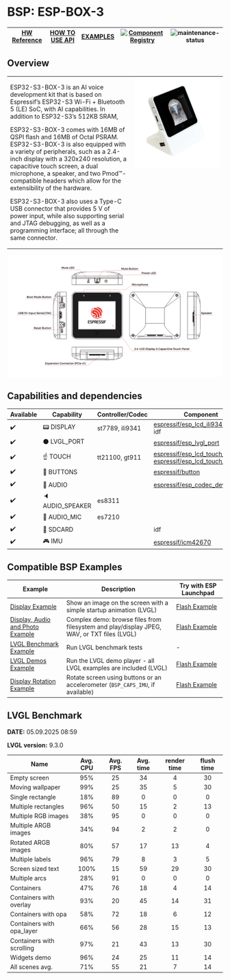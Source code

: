 # BSP: ESP-BOX-3

| [HW Reference](https://github.com/espressif/esp-box/tree/master/hardware) | [HOW TO USE API](API.md) | [EXAMPLES](#compatible-bsp-examples) | [![Component Registry](https://components.espressif.com/components/espressif/esp-box-3/badge.svg)](https://components.espressif.com/components/espressif/esp-box-3) | ![maintenance-status](https://img.shields.io/badge/maintenance-actively--developed-brightgreen.svg) |
| --- | --- | --- | --- | --- |

## Overview

<table>
<tr><td>

ESP32-S3-BOX-3 is an AI voice development kit that is based on Espressif’s ESP32-S3 Wi-Fi + Bluetooth 5 (LE) SoC, with AI capabilities. In addition to ESP32-S3’s 512KB SRAM,

ESP32-S3-BOX-3 comes with 16MB of QSPI flash and 16MB of Octal PSRAM. ESP32-S3-BOX-3 is also equipped with a variety of peripherals, such as a 2.4-inch display with a 320x240 resolution, a capacitive touch screen, a dual microphone, a speaker, and two Pmod™-compatible headers which allow for the extensibility of the hardware.

ESP32-S3-BOX-3 also uses a Type-C USB connector that provides 5 V of power input, while also supporting serial and JTAG debugging, as well as a programming interface; all through the same connector.

</td><td width="200" valign="top">
  <img src="doc/esp-box-3.webp">
</td></tr>
</table>

![image](doc/pic.png)

## Capabilities and dependencies

<div align="center">
<!-- START_DEPENDENCIES -->

|     Available    |       Capability       |Controller/Codec|                                                                                                          Component                                                                                                          |     Version    |
|------------------|------------------------|----------------|-----------------------------------------------------------------------------------------------------------------------------------------------------------------------------------------------------------------------------|----------------|
|:heavy_check_mark:|     :pager: DISPLAY    | st7789, ili9341|                                                          [espressif/esp_lcd_ili9341](https://components.espressif.com/components/espressif/esp_lcd_ili9341)<br/>idf                                                         |^2.0.1<br/>>=5.3|
|:heavy_check_mark:|:black_circle: LVGL_PORT|                |                                                                [espressif/esp_lvgl_port](https://components.espressif.com/components/espressif/esp_lvgl_port)                                                               |       ^2       |
|:heavy_check_mark:|    :point_up: TOUCH    | tt21100, gt911 |[espressif/esp_lcd_touch_gt911](https://components.espressif.com/components/espressif/esp_lcd_touch_gt911)<br/>[espressif/esp_lcd_touch_tt21100](https://components.espressif.com/components/espressif/esp_lcd_touch_tt21100)|    ^1<br/>^1   |
|:heavy_check_mark:| :radio_button: BUTTONS |                |                                                                       [espressif/button](https://components.espressif.com/components/espressif/button)                                                                      |       ^4       |
|:heavy_check_mark:|  :musical_note: AUDIO  |                |                                                                [espressif/esp_codec_dev](https://components.espressif.com/components/espressif/esp_codec_dev)                                                               |     ~1.3.1     |
|:heavy_check_mark:| :speaker: AUDIO_SPEAKER|     es8311     |                                                                                                                                                                                                                             |                |
|:heavy_check_mark:| :microphone: AUDIO_MIC |     es7210     |                                                                                                                                                                                                                             |                |
|:heavy_check_mark:|  :floppy_disk: SDCARD  |                |                                                                                                             idf                                                                                                             |      >=5.3     |
|:heavy_check_mark:|    :video_game: IMU    |                |                                                                     [espressif/icm42670](https://components.espressif.com/components/espressif/icm42670)                                                                    |     ^2.0.1     |

<!-- END_DEPENDENCIES -->
</div>

## Compatible BSP Examples

<div align="center">
<!-- START_EXAMPLES -->

| Example | Description | Try with ESP Launchpad |
| ------- | ----------- | ---------------------- |
| [Display Example](https://github.com/espressif/esp-bsp/tree/master/examples/display) | Show an image on the screen with a simple startup animation (LVGL) | [Flash Example](https://espressif.github.io/esp-launchpad/?flashConfigURL=https://espressif.github.io/esp-bsp/config.toml&app=display-) |
| [Display, Audio and Photo Example](https://github.com/espressif/esp-bsp/tree/master/examples/display_audio_photo) | Complex demo: browse files from filesystem and play/display JPEG, WAV, or TXT files (LVGL) | [Flash Example](https://espressif.github.io/esp-launchpad/?flashConfigURL=https://espressif.github.io/esp-bsp/config.toml&app=display_audio_photo-) |
| [LVGL Benchmark Example](https://github.com/espressif/esp-bsp/tree/master/examples/display_lvgl_benchmark) | Run LVGL benchmark tests | - |
| [LVGL Demos Example](https://github.com/espressif/esp-bsp/tree/master/examples/display_lvgl_demos) | Run the LVGL demo player - all LVGL examples are included (LVGL) | [Flash Example](https://espressif.github.io/esp-launchpad/?flashConfigURL=https://espressif.github.io/esp-bsp/config.toml&app=display_lvgl_demos-) |
| [Display Rotation Example](https://github.com/espressif/esp-bsp/tree/master/examples/display_rotation) | Rotate screen using buttons or an accelerometer (`BSP_CAPS_IMU`, if available) | [Flash Example](https://espressif.github.io/esp-launchpad/?flashConfigURL=https://espressif.github.io/esp-bsp/config.toml&app=display_rotation-) |

<!-- END_EXAMPLES -->
</div>

<!-- START_BENCHMARK -->

## LVGL Benchmark

**DATE:** 05.09.2025 08:59

**LVGL version:** 9.3.0

| Name | Avg. CPU | Avg. FPS | Avg. time | render time | flush time |
| ---- | :------: | :------: | :-------: | :---------: | :--------: |
| Empty screen | 95%  | 25  | 34  | 4  | 30  |
| Moving wallpaper | 99%  | 25  | 35  | 5  | 30  |
| Single rectangle | 18%  | 89  | 0  | 0  | 0  |
| Multiple rectangles | 96%  | 50  | 15  | 2  | 13  |
| Multiple RGB images | 38%  | 95  | 0  | 0  | 0  |
| Multiple ARGB images | 34%  | 94  | 2  | 2  | 0  |
| Rotated ARGB images | 80%  | 57  | 17  | 13  | 4  |
| Multiple labels | 96%  | 79  | 8  | 3  | 5  |
| Screen sized text | 100%  | 15  | 59  | 29  | 30  |
| Multiple arcs | 28%  | 91  | 0  | 0  | 0  |
| Containers | 47%  | 76  | 18  | 4  | 14  |
| Containers with overlay | 93%  | 20  | 45  | 14  | 31  |
| Containers with opa | 58%  | 72  | 18  | 6  | 12  |
| Containers with opa_layer | 66%  | 56  | 28  | 15  | 13  |
| Containers with scrolling | 97%  | 21  | 43  | 13  | 30  |
| Widgets demo | 96%  | 24  | 25  | 11  | 14  |
| All scenes avg. | 71%  | 55  | 21  | 7  | 14  |



<!-- END_BENCHMARK -->
